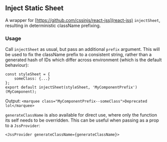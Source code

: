 ## Inject Static Sheet

A wrapper for [https://github.com/cssinjs/react-jss](react-jss) `injectSheet`, resulting in deterministic className prefixing.

### Usage
Call `injectSheet` as usual, but pass an additional `prefix` argument. This will be used to fix the className prefix to a consistent string, rather than a generated hash of IDs which differ across environment (which is the default behaviour):
```
const styleSheet = {
	someClass: {...}
};
export default injectSheet(styleSheet, 'MyComponentPrefix')(MyComponent);
```
Output: `<marquee class="MyComponentPrefix--someClass">Deprecated lol</marquee>`

`generateClassName` is also available for direct use, where only the function its self needs to be overridden. This can be useful when passing as a prop to a `JssProvider`:
```
<JssProvider generateClassName={generateClassName}>
```

